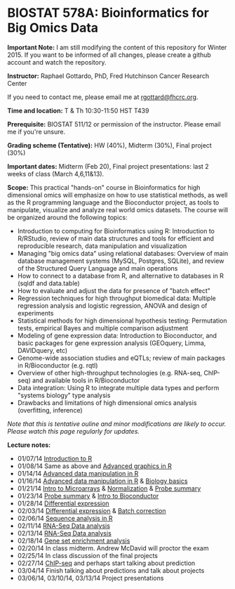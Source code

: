 BIOSTAT 578A: Bioinformatics for Big Omics Data
===============================================

**Important Note:** I am still modifying the content of this repository for Winter 2015. If you want to be informed of all changes, please create a github account and watch the repository.

**Instructor:** Raphael Gottardo, PhD, Fred Hutchinson Cancer Research Center

If you need to contact me, please email me at <rgottard@fhcrc.org>.

**Time and location:**
T & Th	10:30-11:50	HST T439

**Prerequisite:** BIOSTAT 511/12 or permission of the instructor. Please email me if you're unsure.

**Grading scheme (Tentative):** HW (40%), Midterm (30%), Final project (30%)

**Important dates:** Midterm (Feb 20), Final project presentations: last 2 weeks of class (March 4,6,11&13).

**Scope:** This practical "hands-on" course in Bioinformatics for high dimensional omics will emphasize on how to use statistical methods, as well as the R programming language and the Bioconductor project, as tools to manipulate, visualize and analyze real world omics datasets. The course will be organized around the following topics:
- Introduction to computing for Bioinformatics using R: Introduction to R/RStudio, review of main data structures and tools for efficient and reproducible research, data manipulation and visualization
- Managing "big omics data" using relational databases: Overview of main database management systems (MySQL, Postgres, SQLite), and review of the Structured Query Language and main operations
- How to connect to a database from R, and alternative to databases in R (sqldf and data.table)
- How to evaluate and adjust the data for presence of "batch effect"
- Regression techniques for high throughput biomedical data: Multiple regression analysis and logistic regression, ANOVA and design of experiments
- Statistical methods for high dimensional hypothesis testing: Permutation tests, empirical Bayes and multiple comparison adjustment
- Modeling of gene expression data: Introduction to Bioconductor, and basic packages for gene expression analysis (GEOquery, Limma, DAVIDquery, etc)
- Genome-wide association studies and eQTLs; review of main packages in R/Bioconductor (e.g. rqtl)
- Overview of other high-throughput technologies (e.g. RNA-seq, ChIP-seq) and available tools in R/Bioconductor
- Data integration: Using R to integrate multiple data types and perform "systems biology" type analysis
- Drawbacks and limitations of high dimensional omics analysis (overfitting, inference)

*Note that this is tentative ouline and minor modifications are likely to occur. Please watch this page regularly for updates.*

**Lecture notes:**

- 01/07/14 [Introduction to R](https://github.com/raphg/Biostat-578/blob/master/Introduction_to_R.Rpres) 
- 01/08/14 Same as above and [Advanced graphics in R](https://github.com/raphg/Biostat-578/blob/master/Advanced_graphics_in_R.Rpres)
- 01/14/14 [Advanced data manipulation in R](https://github.com/raphg/Biostat-578/blob/master/Advanced_data_manipulation.Rpres)
- 01/16/14 [Advanced data manipulation in R](https://github.com/raphg/Biostat-578/blob/master/Advanced_data_manipulation.Rpres) & [Biology basics](https://github.com/raphg/Biostat-578/blob/master/Biology_basics.Rpres) 
- 01/21/14 [Intro to Microarrays](https://github.com/raphg/Biostat-578/blob/master/Microarrays.Rpres) & [Normalization](https://github.com/raphg/Biostat-578/blob/master/Normalization.Rpres) & [Probe summary](https://github.com/raphg/Biostat-578/blob/master/Probe_summary.Rpres)
- 01/23/14 [Probe summary](https://github.com/raphg/Biostat-578/blob/master/Probe_summary.Rpres) & [Intro to Bioconductor](https://github.com/raphg/Biostat-578/blob/master/Bioconductor_intro.Rpres)
- 01/28/14 [Differential expression](https://github.com/raphg/Biostat-578/blob/master/Differential_expression.Rpres) 
- 02/03/14 [Differential expression](https://github.com/raphg/Biostat-578/blob/master/Differential_expression.Rpres) & [Batch correction](https://github.com/raphg/Biostat-578/blob/master/Batch_effects.Rpres)
- 02/06/14 [Sequence analysis in R](Sequence_analysis.Rpres)
- 02/11/14 [RNA-Seq Data analysis](RNA-seq.Rpres)
- 02/13/14 [RNA-Seq Data analysis](RNA-seq.Rpres)
- 02/18/14 [Gene set enrichment analysis](GSEA.Rpres)
- 02/20/14 In class midterm. Andrew McDavid will proctor the exam
- 02/25/14 In class discussion of the final projects
- 02/27/14 [ChIP-seq](chip-seq.Rpres) and perhaps start talking about prediction
- 03/04/14 Finish talking about predictions and talk about projects
- 03/06/14, 03/10/14, 03/13/14 Project presentations
